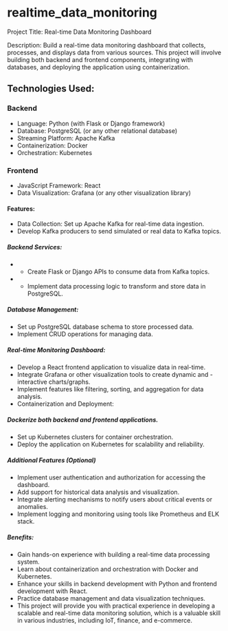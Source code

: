 # realtime_data_monitoring

Project Title: Real-time Data Monitoring Dashboard

Description:
Build a real-time data monitoring dashboard that collects, processes, and displays data from various sources. This project will involve building both backend and frontend components, integrating with databases, and deploying the application using containerization.

## Technologies Used:

### Backend

- Language: Python (with Flask or Django framework)
- Database: PostgreSQL (or any other relational database)
- Streaming Platform: Apache Kafka
- Containerization: Docker
- Orchestration: Kubernetes

### Frontend

- JavaScript Framework: React
- Data Visualization: Grafana (or any other visualization library)


#### Features:

- Data Collection: Set up Apache Kafka for real-time data ingestion.
- Develop Kafka producers to send simulated or real data to Kafka topics.

##### Backend Services:

- - Create Flask or Django APIs to consume data from Kafka topics.
- - Implement data processing logic to transform and store data in PostgreSQL.

##### Database Management:

- Set up PostgreSQL database schema to store processed data.
- Implement CRUD operations for managing data.


##### Real-time Monitoring Dashboard:

- Develop a React frontend application to visualize data in real-time.
- Integrate Grafana or other visualization tools to create dynamic and - interactive charts/graphs.
- Implement features like filtering, sorting, and aggregation for data analysis.
- Containerization and Deployment:

##### Dockerize both backend and frontend applications.

- Set up Kubernetes clusters for container orchestration.
- Deploy the application on Kubernetes for scalability and reliability.


#####  Additional Features (Optional)

- Implement user authentication and authorization for accessing the dashboard.
- Add support for historical data analysis and visualization.
- Integrate alerting mechanisms to notify users about critical events or anomalies.
- Implement logging and monitoring using tools like Prometheus and ELK stack.

##### Benefits:

- Gain hands-on experience with building a real-time data processing system.
- Learn about containerization and orchestration with Docker and Kubernetes.
- Enhance your skills in backend development with Python and frontend development with React.
- Practice database management and data visualization techniques.
- This project will provide you with practical experience in developing a scalable and real-time data monitoring solution, which is a valuable skill in various industries, including IoT, finance, and e-commerce.



